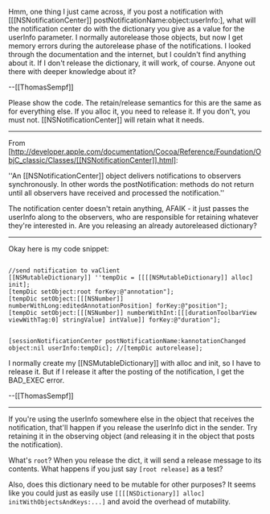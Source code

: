 Hmm, one thing I just came across, if you post a notification with [[[NSNotificationCenter]] postNotificationName:object:userInfo:], what will the notification center do with the dictionary you give as a value for the userInfo parameter. I normally autorelease those objects, but now I get memory errors during the autorelease phase of the notifications. I looked through the documentation and the internet, but I couldn't find anything about it. If I don't release the dictionary, it will work, of course. Anyone out there with deeper knowledge about it?

--[[ThomasSempf]]

Please show the code. The retain/release semantics for this are the same as for everything else. If you alloc it, you need to release it. If you don't, you must not. [[NSNotificationCenter]] will retain what it needs.

----

From [http://developer.apple.com/documentation/Cocoa/Reference/Foundation/ObjC_classic/Classes/[[NSNotificationCenter]].html]:

''An [[NSNotificationCenter]] object delivers notifications to observers synchronously. In other words the postNotification: methods do not return until all observers have received and processed the notification.''

The notification center doesn't retain anything, AFAIK - it just passes the userInfo along to the observers, who are responsible for retaining whatever they're interested in. Are you releasing an already autoreleased dictionary?

----

Okay here is my code snippet:

<code>
//send notification to vaClient
[[NSMutableDictionary]] ''tempDic = [[[[NSMutableDictionary]] alloc] init];
[tempDic setObject:root forKey:@"annotation"];
[tempDic setObject:[[[NSNumber]] numberWithLong:editedAnnotationPosition] forKey:@"position"];
[tempDic setObject:[[[NSNumber]] numberWithInt:[[[durationToolbarView viewWithTag:0] stringValue] intValue]] forKey:@"duration"];

[sessionNotificationCenter postNotificationName:kannotationChanged object:nil userInfo:tempDic];
//[tempDic autorelease];
</code>

I normally create my [[NSMutableDictionary]] with alloc and init, so I have to release it. But if I release it after the posting of the notification, I get the BAD_EXEC error.

--[[ThomasSempf]]

----

If you're using the userInfo somewhere else in the object that receives the notification, that'll happen if you release the userInfo dict in the sender. Try retaining it in the observing object (and releasing it in the object that posts the notification).

What's <code>root</code>? When you release the dict, it will send a release message to its contents. What happens if you just say <code>[root release]</code> as a test?

Also, does this dictionary need to be mutable for other purposes? It seems like you could just as easily use <code>[[[[NSDictionary]] alloc] initWithObjectsAndKeys:...]</code> and avoid the overhead of mutability.